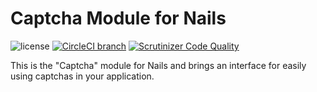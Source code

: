 # Captcha Module for Nails

![license](https://img.shields.io/badge/license-MIT-green.svg)
[![CircleCI branch](https://img.shields.io/circleci/project/github/nails/module-captcha.svg)](https://circleci.com/gh/nails/module-captcha)
[![Scrutinizer Code Quality](https://scrutinizer-ci.com/g/nails/module-captcha/badges/quality-score.png)](https://scrutinizer-ci.com/g/nails/module-captcha)

This is the "Captcha" module for Nails and brings an interface for easily using captchas in your application.
